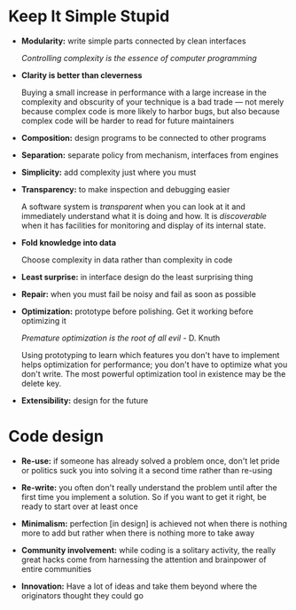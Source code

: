 # Keep It Simple Stupid

* **Modularity:** write simple parts connected by clean interfaces

	*Controlling complexity is the essence of computer programming*

* **Clarity is better than cleverness**

	Buying a small increase in performance with a large increase in the complexity and obscurity of your technique is a bad trade — not merely because complex code is more likely to harbor bugs, but also because complex code will be harder to read for future maintainers

* **Composition:** design programs to be connected to other programs

* **Separation:** separate policy from mechanism, interfaces from engines
* **Simplicity:** add complexity just where you must
* **Transparency:** to make inspection and debugging easier

	A software system is *transparent* when you can look at it and immediately understand what it is doing and how. It is *discoverable* when it has facilities for monitoring and display of its internal state.

* **Fold knowledge into data**

	Choose complexity in data rather than complexity in code

* **Least surprise:** in interface design do the least surprising thing
* **Repair:** when you must fail be noisy and fail as soon as possible
* **Optimization:** prototype before polishing. Get it working before optimizing it

	*Premature optimization is the root of all evil* - D. Knuth

	Using prototyping to learn which features you don't have to implement helps optimization for performance; you don't have to optimize what you don't write. The most powerful optimization tool in existence may be the delete key.

* **Extensibility:** design for the future

# Code design

* **Re-use:** if someone has already solved a problem once, don't let pride or politics suck you into solving it a second time rather than re-using 

* **Re-write:** you often don't really understand the problem until after the first time you implement a solution. So if you want to get it right, be ready to start over at least once

* **Minimalism:** perfection [in design] is achieved not when there is nothing more to add but rather when there is nothing more to take away

* **Community involvement:** while coding is a solitary activity, the really great hacks come from harnessing the attention and brainpower of entire communities

* **Innovation:** Have a lot of ideas and take them beyond where the originators thought they could go
